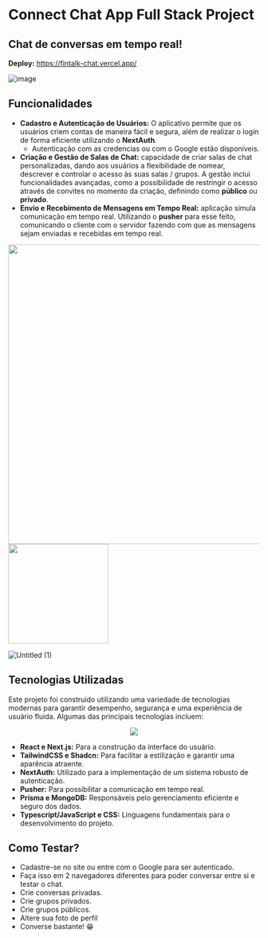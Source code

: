 # Connect Chat App Full Stack Project

## Chat de conversas em tempo real!

**Deploy:** https://fintalk-chat.vercel.app/

![image](https://github.com/ugabb/fintalk-chat/assets/76067595/0743cca4-8205-429c-949f-14ba0d2317ae)


## **Funcionalidades**

- **Cadastro e Autenticação de Usuários:** O aplicativo permite que os usuários criem contas de maneira fácil e segura, além de realizar o login de forma eficiente utilizando o **NextAuth**.
    - Autenticação com as credencias ou com o Google estão disponíveis.
- **Criação e Gestão de Salas de Chat:**  capacidade de criar salas de chat personalizadas, dando aos usuários a flexibilidade de nomear, descrever e controlar o acesso às suas salas / grupos. A gestão inclui funcionalidades avançadas, como a possibilidade de restringir o acesso através de convites no momento da criação, definindo como **público** ou **privado**.
- **Envio e Recebimento de Mensagens em Tempo Real:** aplicação simula comunicação em tempo real. Utilizando o **pusher** para esse feito, comunicando o cliente com o servidor fazendo com que as mensagens sejam enviadas e recebidas em tempo real.

<p float="left">
  <img src="https://github.com/ugabb/fintalk-chat/blob/main/public/homepage-mac.png" width="600" />
  <img src="https://github.com/ugabb/fintalk-chat/blob/main/public/homepage-phone.png" width="200" /> 
</p>

![Untitled (1)](https://github.com/ugabb/fintalk-chat/assets/76067595/26ae2765-44c2-47a3-83c1-b252b2a660ad)


## **Tecnologias Utilizadas**

Este projeto foi construído utilizando uma variedade de tecnologias modernas para garantir desempenho, segurança e uma experiência de usuário fluida. Algumas das principais tecnologias incluem:

 <p align="center">
  <a href="https://skillicons.dev">
    <img src="https://skillicons.dev/icons?i=nextjs,react,tailwindcss,prisma,mongodb,html,css,javascript,typescript" />
  </a>
</p>


- **React e Next.js:** Para a construção da interface do usuário.
- **TailwindCSS e Shadcn:** Para facilitar a estilização e garantir uma aparência atraente.
- **NextAuth:** Utilizado para a implementação de um sistema robusto de autenticação.
- **Pusher:** Para possibilitar a comunicação em tempo real.
- **Prisma e MongoDB:** Responsáveis pelo gerenciamento eficiente e seguro dos dados.
- **Typescript/JavaScript e CSS:** Linguagens fundamentais para o desenvolvimento do projeto.

## Como Testar?
- Cadastre-se no site ou entre com o Google para ser autenticado.
- Faça isso em 2 navegadores diferentes para poder conversar entre si e testar o chat.
- Crie conversas privadas.
- Crie grupos privados.
- Crie grupos públicos.
- Altere sua foto de perfil
- Converse bastante! 😁
